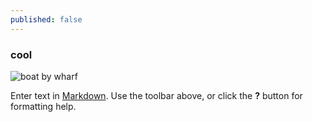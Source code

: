 ```yaml
---
published: false
---
```

### cool
![boat by wharf]({{site.baseurl}}/_posts/img/DSCF1011.JPG)


Enter text in [Markdown](http://daringfireball.net/projects/markdown/). Use the toolbar above, or click the **?** button for formatting help.
